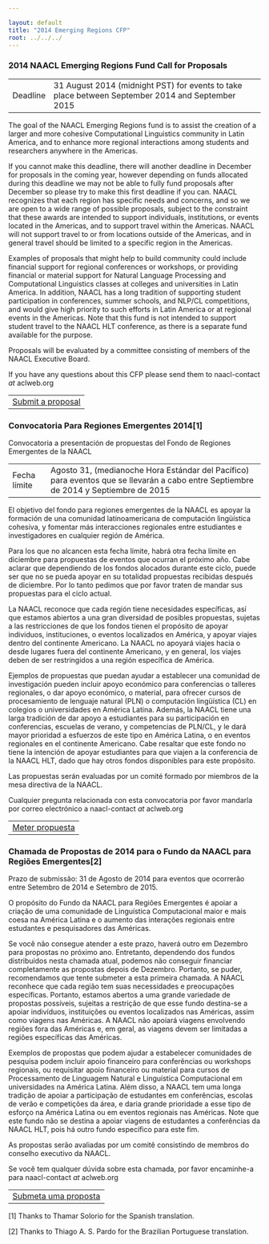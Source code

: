 ```yaml
---

layout: default
title: "2014 Emerging Regions CFP"
root: ../../../
---
```


### 2014 NAACL Emerging Regions Fund Call for Proposals

|          |                                                                                                  |
|----------|-----------------------------|
| Deadline | 31 August 2014 (midnight PST) for events to take place between September 2014 and September 2015 |

The goal of the NAACL Emerging Regions fund is to assist the creation of a larger and more cohesive Computational Linguistics community in Latin America, and to enhance more regional interactions among students and researchers anywhere in the Americas.

If you cannot make this deadline, there will another deadline in December for proposals in the coming year, however depending on funds allocated during this deadline we may not be able to fully fund proposals after December so please try to make this first deadline if you can. NAACL recognizes that each region has specific needs and concerns, and so we are open to a wide range of possible proposals, subject to the constraint that these awards are intended to support individuals, institutions, or events located in the Americas, and to support travel within the Americas. NAACL will not support travel to or from locations outside of the Americas, and in general travel should be limited to a specific region in the Americas.

Examples of proposals that might help to build community could include financial support for regional conferences or workshops, or providing financial or material support for Natural Language Processing and Computational Linguistics classes at colleges and universities in Latin America. In addition, NAACL has a long tradition of supporting student participation in conferences, summer schools, and NLP/CL competitions, and would give high priority to such efforts in Latin America or at regional events in the Americas. Note that this fund is not intended to support student travel to the NAACL HLT conference, as there is a separate fund available for the purpose.

Proposals will be evaluated by a committee consisting of members of the NAACL Executive Board.

If you have any questions about this CFP please send them to naacl-contact *at* aclweb.org

|                                                                                                            |
|---------------------------------------|
| [Submit a proposal](https://docs.google.com/forms/d/1g-acakCHmuc0JbK7HVjKVnSkvlOKYBDMKF6qhM_tfp4/viewform) |

### Convocatoria Para Regiones Emergentes 2014[1]

Convocatoria a presentación de propuestas del Fondo de Regiones Emergentes de la NAACL

|              |                                                                                                                                      |
|--------------|-----------------------------------------------------------------|
| Fecha límite | Agosto 31, (medianoche Hora Estándar del Pacífico) para eventos que se llevarán a cabo entre Septiembre de 2014 y Septiembre de 2015 |

El objetivo del fondo para regiones emergentes de la NAACL es apoyar la formación de una comunidad latinoamericana de computación lingüística cohesiva, y fomentar más interacciones regionales entre estudiantes e investigadores en cualquier región de América.

Para los que no alcancen esta fecha límite, habrá otra fecha límite en diciembre para propuestas de eventos que ocurran el próximo año. Cabe aclarar que dependiendo de los fondos alocados durante este ciclo, puede ser que no se pueda apoyar en su totalidad propuestas recibidas después de diciembre. Por lo tanto pedimos que por favor traten de mandar sus propuestas para el ciclo actual.

La NAACL reconoce que cada región tiene necesidades específicas, así que estamos abiertos a una gran diversidad de posibles propuestas, sujetas a las restricciones de que los fondos tienen el propósito de apoyar individuos, instituciones, o eventos localizados en América, y apoyar viajes dentro del continente Americano. La NAACL no apoyará viajes hacia o desde lugares fuera del continente Americano, y en general, los viajes deben de ser restringidos a una región específica de América.

Ejemplos de propuestas que puedan ayudar a establecer una comunidad de investigación pueden incluir apoyo económico para conferencias o talleres regionales, o dar apoyo económico, o material, para ofrecer cursos de procesamiento de lenguaje natural (PLN) o computación lingüística (CL) en colegios o universidades en América Latina. Además, la NAACL tiene una larga tradición de dar apoyo a estudiantes para su participación en conferencias, escuelas de verano, y competencias de PLN/CL, y le dará mayor prioridad a esfuerzos de este tipo en América Latina, o en eventos regionales en el continente Americano. Cabe resaltar que este fondo no tiene la intención de apoyar estudiantes para que viajen a la conferencia de la NAACL HLT, dado que hay otros fondos disponibles para este propósito.

Las propuestas serán evaluadas por un comité formado por miembros de la mesa directiva de la NAACL.

Cualquier pregunta relacionada con esta convocatoria por favor mandarla por correo electrónico a naacl-contact *at* aclweb.org

|                                                                                                          |
|-------------------------------------|
| [Meter propuesta](https://docs.google.com/forms/d/1g-acakCHmuc0JbK7HVjKVnSkvlOKYBDMKF6qhM_tfp4/viewform) |

### Chamada de Propostas de 2014 para o Fundo da NAACL para Regiões Emergentes[2]

Prazo de submissão: 31 de Agosto de 2014 para eventos que ocorrerão entre Setembro de 2014 e Setembro de 2015.

O propósito do Fundo da NAACL para Regiões Emergentes é apoiar a criação de uma comunidade de Linguística Computacional maior e mais coesa na América Latina e o aumento das interações regionais entre estudantes e pesquisadores das Américas.

Se você não consegue atender a este prazo, haverá outro em Dezembro para propostas no próximo ano. Entretanto, dependendo dos fundos distribuídos nesta chamada atual, podemos não conseguir financiar completamente as propostas depois de Dezembro. Portanto, se puder, recomendamos que tente submeter a esta primeira chamada. A NAACL reconhece que cada região tem suas necessidades e preocupações específicas. Portanto, estamos abertos a uma grande variedade de propostas possíveis, sujeitas a restrição de que esse fundo destina-se a apoiar indivíduos, instituições ou eventos localizados nas Américas, assim como viagens nas Américas. A NAACL não apoiará viagens envolvendo regiões fora das Américas e, em geral, as viagens devem ser limitadas a regiões específicas das Américas.

Exemplos de propostas que podem ajudar a estabelecer comunidades de pesquisa podem incluir apoio financeiro para conferências ou workshops regionais, ou requisitar apoio financeiro ou material para cursos de Processamento de Linguagem Natural e Linguística Computacional em universidades na América Latina. Além disso, a NAACL tem uma longa tradição de apoiar a participação de estudantes em conferências, escolas de verão e competições da área, e daria grande prioridade a esse tipo de esforço na América Latina ou em eventos regionais nas Américas. Note que este fundo não se destina a apoiar viagens de estudantes a conferências da NAACL HLT, pois há outro fundo específico para este fim.

As propostas serão avaliadas por um comitê consistindo de membros do conselho executivo da NAACL.

Se você tem qualquer dúvida sobre esta chamada, por favor encaminhe-a para naacl-contact *at* aclweb.org

|                                                                                                               |
|------------------------------------------|
| [Submeta uma proposta](https://docs.google.com/forms/d/1g-acakCHmuc0JbK7HVjKVnSkvlOKYBDMKF6qhM_tfp4/viewform) |

[1] Thanks to Thamar Solorio for the Spanish translation.

[2] Thanks to Thiago A. S. Pardo for the Brazilian Portuguese translation.
